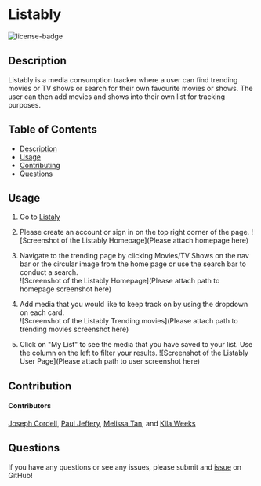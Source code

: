 # Listably

![license-badge](https://img.shields.io/badge/license-MIT-yellow)

## Description
Listably is a media consumption tracker where a user can find trending movies or TV shows or search for their own favourite movies or shows. The user can then add movies and shows into their own list for tracking purposes. 

## Table of Contents
- [Description](#description)
- [Usage](#usage)
- [Contributing](#contributing)
- [Questions](#questions)

## Usage
1. Go to [Listaly](listably.herokuapp.com)
	
2. Please create an account or sign in on the top right corner of the page.
	![Screenshot of the Listably Homepage](Please attach homepage here)

3. Navigate to the trending page by clicking Movies/TV Shows on the nav bar or the circular image from the home page or use the search bar to conduct a search.</br>
	![Screenshot of the Listably Homepage](Please attach path to homepage screenshot here)

4. Add media that you would like to keep track on by using the dropdown on each card. <br>
    ![Screenshot of the Listably Trending movies](Please attach path to trending movies screenshot here)

5. Click on "My List" to see the media that you have saved to your list. Use the column on the left to filter your results.
    ![Screenshot of the Listably User Page](Please attach path to user screenshot here)

## Contribution
#### Contributors
[Joseph Cordell](https://github.com/JosephCordell), 
[Paul Jeffery](https://github.com/Paulndrwjeffrey), 
[Melissa Tan](https://github.com/melissa-tan), and 
[Kila Weeks](https://github.com/kilaweeks)


## Questions
If you have any questions or see any issues, please submit and [issue](https://github.com/JosephCordell/Listably/issues) on GitHub!



